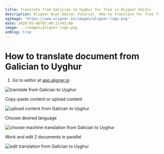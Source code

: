 ```yaml
---
title: Translate from Galician to Uyghur for free in Aligner Editor
description: Aligner Dual Editor Tutorial. How to translate for free from Galician to Uyghur. Aligner is multilingual document management platform. 
ogImage: "https://www.aligner.io/images/aligner-logo.png"
date: 2020-05-06T07:09:21+03:00
image: ../images/aligner-logo.png
onBlog: true
---
```


# How to translate document from Galician to Uyghur

1. Go to editor at [app.aligner.io](https://app.aligner.io "Aligner App web page")

![translate from Galician to Uyghur](../aligner-blank-editor.png "translate from Galician to Uyghur")

Copy-paste content or upload content

![upload content from Galician to Uyghur](../aligner-uploaded-document.png "upload content from Galician to Uyghur")

Choose desired language

![choose machine translation from Galician to Uyghur](../aligner-language-dropdown.png "choose machine translation from Galician to Uyghur")

Work and edit 2 documents in parallel

![edit translation from Galician to Uyghur](../aligner-double-sitded-editor.png "edit translation from Galician to Uyghur")

